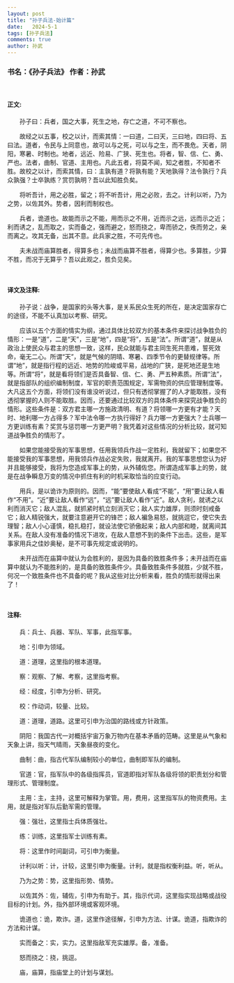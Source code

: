 ```yaml
---
layout: post
title: "孙子兵法-始计篇"
date:   2024-5-1
tags: [孙子兵法]
comments: true
author: 孙武
---
```


<!-- more -->

### 书名：《孙子兵法》 作者：孙武
<br>

#### 正文:

&emsp;&emsp;孙子曰：兵者，国之大事，死生之地，存亡之道，不可不察也。

&emsp;&emsp;故经之以五事，校之以计，而索其情：一曰道，二曰天，三曰地，四曰将、五曰法。道者，令民与上同意也，故可以与之死，可以与之生，而不畏危。天者，阴阳，寒暑、时制也。地者，远近、险易、广狭、死生也。将者，智、信、仁、勇、严也。法者，曲制、官道、主用也。凡此五者，将莫不闻，知之者胜，不知者不胜。故校之以计，而索其情，曰：主孰有道？将孰有能？天地孰得？法令孰行？兵众孰强？士卒孰练？赏罚孰明？吾以此知胜负矣。

&emsp;&emsp;将听吾计，用之必胜，留之；将不听吾计，用之必败，去之。计利以听，乃为之势，以佐其外。势者，因利而制权也。

&emsp;&emsp;兵者，诡道也。故能而示之不能，用而示之不用，近而示之远，远而示之近；利而诱之，乱而取之，实而备之，强而避之，怒而挠之，卑而骄之，佚而劳之，亲而离之。攻其无备，出其不意。此兵家之胜，不可先传也。

&emsp;&emsp;夫未战而庙算胜者，得算多也；未战而庙算不胜者，得算少也。多算胜，少算不胜，而况于无算乎？吾以此观之，胜负见矣。

<!-- more -->

<br>

#### 译文及注释:

　　孙子说：战争，是国家的头等大事，是关系民众生死的所在，是决定国家存亡的途径，不能不认真加以考察、研究。

　　应该以五个方面的情实为纲，通过具体比较双方的基本条件来探讨战争胜负的情形：一是“道”，二是“天”，三是“地”，四是“将”，五是“法”。所谓“道”，就是从政治上使民众与君主的思想一致，这样，民众就能与君主同生死共患难，誓死效命，毫无二心。所谓“天”，就是气候的阴晴、寒暑、四季节令的更替规律等。所谓“地”，就是指行程的远近、地势的险峻或平易，战地的广狭，是死地还是生地等。所谓“将”，就是看将领们是否具备智、信、仁、勇、严五种素质。所谓“法”，就是指部队的组织编制制度，军官的职责范围规定，军需物资的供应管理制度等。大凡这五个方面，将领们没有谁没听说过，但只有透彻掌握了的人才能取胜，没有透彻掌握的人则不能取胜。因而，还要通过比较双方的具体条件来探究战争胜负的情形。这些条件是：双方君主哪一方施政清明、有道？将领哪一方更有才能？天时、地利哪一方占得多？军中法令哪一方执行得好？兵力哪一方更强大？士兵哪一方更训练有素？奖赏与惩罚哪一方更严明？我凭着对这些情况的分析比较，就可知道战争胜负的情形了。

　　如果您能接受我的军事思想，任用我领兵作战一定胜利，我就留下；如果您不能接受我的军事思想，用我领兵作战必定失败，我就离开。我的军事思想您认为好并且能够接受，我将为您造成军事上的势，从外辅佐您。所谓造成军事上的势，就是在战争瞬息万变的情况中抓住有利的时机采取恰当的应变行动。

　　用兵，是以诡诈为原则的。因而，“能”要使敌人看成“不能”，“用”要让敌人看作“不用”。“近”要让敌人看作“远”，“远”要让敌人看作“近”。敌人贪利，就诱之以利而消灭它；敌人混乱，就抓紧时机立刻消灭它；敌人实力雄厚，则须时刻戒备它；敌人精锐强大，就要注意避开它的锋芒；敌人褊急易怒，就挑逗它，使它失去理智；敌人小心谨慎，稳扎稳打，就设法使它骄傲起来；敌人内部和睦，就离间其关系。在敌人没有准备的情况下进攻，在敌人意想不到的条件下出击。这些，是军事家用兵之佳妙奥秘，是不可事先规定或说明的。

　　未开战而在庙算中就认为会胜利的，是因为具备的致胜条件多；未开战而在庙算中就认为不能胜利的，是具备的致胜条件少。具备致胜条件多就胜，少就不胜，何况一个致胜条件也不具备的呢？我从这些对比分析来看，胜负的情形就得出来了！

<br>

#### 注释:

　　兵：兵士、兵器、军队、军事，此指军事。

　　地：引申为领域。

　　道：道理，这里指的根本道理。

　　察：观察、了解、考察，这里指考察。

　　经：经度，引申为分析、研究。

　　校：作动词，较量、比较。

　　道：道理，道路。这里可引申为治国的路线或方针政策。

　　阴阳：我国古代一对概括宇宙万象万物内在基本矛盾的范畴。这里是从气象和天象上讲，指天气晴雨，天象昼夜的变化。

　　曲制：曲，指古代军队编制较小的单位，曲制即军队的编制。

　　官道：官，指军队中的各级指挥员，官道即指对军队各级将领的职责划分和管理形式、管理制度。

　　主用：主，主持，这里可解释为掌管。用，费用，这里指军队的物资费用。主用，就是指对军队后勤军需的管理。

　　强：强壮，这里指士兵体质强壮。

　　练：训练，这里指军士训练有素。

　　将：这里作时间副词，可引申为衡量。

　　计利以听：计，计较，这里引申为衡量。计利，就是指权衡利益。听，听从。

　　乃为之势：势，这里指形势、情势。

　　以佐其外：佐，辅佐，引申为有助于。其，指示代词，这里指实现战略或战役目标的计划。外，指外部环境或客观环境。

　　诡道也：诡，欺诈。道，这里作途径解，引申为方法、计谋。诡道，指欺诈的方法和计谋。

　　实而备之：实，实力。这里指敌军充实雄厚。备，准备。

　　怒而挠之：挠，挑逗。

　　庙，庙算，指庙堂上的计划与谋划。
